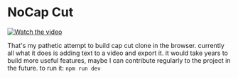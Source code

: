 # NoCap Cut

[![Watch the video](https://img.youtube.com/vi/D2XNyKr7ph4/0.jpg)](https://www.youtube.com/watch?v=D2XNyKr7ph4)


That's my pathetic attempt to build cap cut clone in the browser. currently all what it does is adding text to a video and export it. it would take years to build more useful features, maybe I can contribute regularly to the project in the future.
to run it:
``npm run dev``
